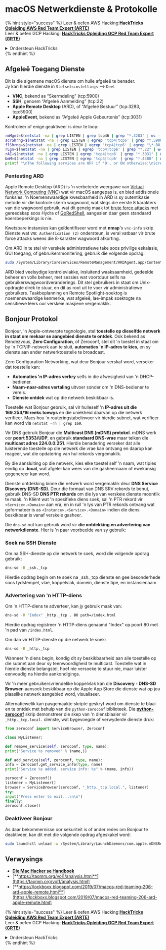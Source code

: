 # macOS Netwerkdienste & Protokolle

{% hint style="success" %}
Leer & oefen AWS Hacking:<img src="/.gitbook/assets/arte.png" alt="" data-size="line">[**HackTricks Opleiding AWS Red Team Expert (ARTE)**](https://training.hacktricks.xyz/courses/arte)<img src="/.gitbook/assets/arte.png" alt="" data-size="line">\
Leer & oefen GCP Hacking: <img src="/.gitbook/assets/grte.png" alt="" data-size="line">[**HackTricks Opleiding GCP Red Team Expert (GRTE)**<img src="/.gitbook/assets/grte.png" alt="" data-size="line">](https://training.hacktricks.xyz/courses/grte)

<details>

<summary>Ondersteun HackTricks</summary>

* Kyk na die [**subskripsieplanne**](https://github.com/sponsors/carlospolop)!
* **Sluit aan by die** 💬 [**Discord-groep**](https://discord.gg/hRep4RUj7f) of die [**telegram-groep**](https://t.me/peass) of **volg** ons op **Twitter** 🐦 [**@hacktricks\_live**](https://twitter.com/hacktricks\_live)**.**
* **Deel hacking truuks deur PRs in te dien na die** [**HackTricks**](https://github.com/carlospolop/hacktricks) en [**HackTricks Cloud**](https://github.com/carlospolop/hacktricks-cloud) github repos.

</details>
{% endhint %}

## Afgeleë Toegang Dienste

Dit is die algemene macOS dienste om hulle afgeleë te benader.\
Jy kan hierdie dienste in `Stelselsinstellings` --> `Deel`

* **VNC**, bekend as “Skermdeling” (tcp:5900)
* **SSH**, genoem “Afgeleë Aanmelding” (tcp:22)
* **Apple Remote Desktop** (ARD), of “Afgeleë Bestuur” (tcp:3283, tcp:5900)
* **AppleEvent**, bekend as “Afgeleë Apple Gebeurtenis” (tcp:3031)

Kontroleer of enige geaktiveer is deur te loop:
```bash
rmMgmt=$(netstat -na | grep LISTEN | grep tcp46 | grep "*.3283" | wc -l);
scrShrng=$(netstat -na | grep LISTEN | egrep 'tcp4|tcp6' | grep "*.5900" | wc -l);
flShrng=$(netstat -na | grep LISTEN | egrep 'tcp4|tcp6' | egrep "\*.88|\*.445|\*.548" | wc -l);
rLgn=$(netstat -na | grep LISTEN | egrep 'tcp4|tcp6' | grep "*.22" | wc -l);
rAE=$(netstat -na | grep LISTEN | egrep 'tcp4|tcp6' | grep "*.3031" | wc -l);
bmM=$(netstat -na | grep LISTEN | egrep 'tcp4|tcp6' | grep "*.4488" | wc -l);
printf "\nThe following services are OFF if '0', or ON otherwise:\nScreen Sharing: %s\nFile Sharing: %s\nRemote Login: %s\nRemote Mgmt: %s\nRemote Apple Events: %s\nBack to My Mac: %s\n\n" "$scrShrng" "$flShrng" "$rLgn" "$rmMgmt" "$rAE" "$bmM";
```
### Pentesting ARD

Apple Remote Desktop (ARD) is 'n verbeterde weergawe van [Virtual Network Computing (VNC)](https://en.wikipedia.org/wiki/Virtual_Network_Computing) wat vir macOS aangepas is, en bied addisionele funksies. 'n Noemenswaardige kwesbaarheid in ARD is sy outentikasie metode vir die kontrole skerm wagwoord, wat slegs die eerste 8 karakters van die wagwoord gebruik, wat dit geneig maak tot [brute force attacks](https://thudinh.blogspot.com/2017/09/brute-forcing-passwords-with-thc-hydra.html) met gereedskap soos Hydra of [GoRedShell](https://github.com/ahhh/GoRedShell/), aangesien daar geen standaard koersbeperkings is nie.

Kwetsbare instansies kan geïdentifiseer word met **nmap**'s `vnc-info` skrip. Dienste wat `VNC Authentication (2)` ondersteun, is veral vatbaar vir brute force attacks weens die 8-karakter wagwoord afkorting.

Om ARD in te stel vir verskeie administratiewe take soos privilige eskalasie, GUI toegang, of gebruikersmonitering, gebruik die volgende opdrag:
```bash
sudo /System/Library/CoreServices/RemoteManagement/ARDAgent.app/Contents/Resources/kickstart -activate -configure -allowAccessFor -allUsers -privs -all -clientopts -setmenuextra -menuextra yes
```
ARD bied veelsydige kontrolevlakke, insluitend waaksaamheid, gedeelde beheer en volle beheer, met sessies wat voortduur selfs na gebruikerswagwoordveranderings. Dit stel gebruikers in staat om Unix-opdragte direk te stuur, en dit as root uit te voer vir administratiewe gebruikers. Taakbeplanning en Remote Spotlight-soektog is noemenswaardige kenmerke, wat afgeleë, lae-impak soektogte na sensitiewe lêers oor verskeie masjiene vergemaklik.

## Bonjour Protokol

Bonjour, 'n Apple-ontwerpte tegnologie, stel **toestelle op dieselfde netwerk in staat om mekaar se aangebied dienste te ontdek**. Ook bekend as Rendezvous, **Zero Configuration**, of Zeroconf, stel dit 'n toestel in staat om by 'n TCP/IP-netwerk aan te sluit, **automaties 'n IP-adres te kies**, en sy dienste aan ander netwerktoestelle te broadcast.

Zero Configuration Networking, wat deur Bonjour verskaf word, verseker dat toestelle kan:
* **Automaties 'n IP-adres verkry** selfs in die afwesigheid van 'n DHCP-bediener.
* **Naam-naar-adres vertaling** uitvoer sonder om 'n DNS-bediener te vereis.
* **Dienste ontdek** wat op die netwerk beskikbaar is.

Toestelle wat Bonjour gebruik, sal vir hulleself 'n **IP-adres uit die 169.254/16 reeks toewys** en die uniekheid daarvan op die netwerk verifieer. Macs hou 'n routeringstabelinvoer vir hierdie subnet, wat verifieer kan word via `netstat -rn | grep 169`.

Vir DNS gebruik Bonjour die **Multicast DNS (mDNS) protokol**. mDNS werk oor **poort 5353/UDP**, en gebruik **standaard DNS-vrae** maar teiken die **multicast adres 224.0.0.251**. Hierdie benadering verseker dat alle luisterende toestelle op die netwerk die vrae kan ontvang en daarop kan reageer, wat die opdatering van hul rekords vergemaklik.

By die aansluiting op die netwerk, kies elke toestel self 'n naam, wat tipies eindig op **.local**, wat afgelei kan wees van die gasheernaam of ewekansig gegenereer kan word.

Dienste ontdekking binne die netwerk word vergemaklik deur **DNS Service Discovery (DNS-SD)**. Deur die formaat van DNS SRV rekords te benut, gebruik DNS-SD **DNS PTR rekords** om die lys van verskeie dienste moontlik te maak. 'n Kliënt wat 'n spesifieke diens soek, sal 'n PTR rekord vir `<Service>.<Domain>` aan vra, en in ruil 'n lys van PTR rekords ontvang wat geformateer is as `<Instance>.<Service>.<Domain>` indien die diens beskikbaar is vanaf verskeie gasheer.

Die `dns-sd` nut kan gebruik word vir **die ontdekking en advertering van netwerkdienste**. Hier is 'n paar voorbeelde van sy gebruik:

### Soek na SSH Dienste

Om na SSH-dienste op die netwerk te soek, word die volgende opdrag gebruik:
```bash
dns-sd -B _ssh._tcp
```
Hierdie opdrag begin om te soek na _ssh._tcp dienste en gee besonderhede soos tydstempel, vlae, koppelvlak, domein, dienste tipe, en instansienaam.

### Advertering van 'n HTTP-diens

Om 'n HTTP-diens te adverteer, kan jy gebruik maak van:
```bash
dns-sd -R "Index" _http._tcp . 80 path=/index.html
```
Hierdie opdrag registreer 'n HTTP-diens genaamd "Index" op poort 80 met 'n pad van `/index.html`.

Om dan vir HTTP-dienste op die netwerk te soek:
```bash
dns-sd -B _http._tcp
```
Wanneer 'n diens begin, kondig dit sy beskikbaarheid aan alle toestelle op die subnet aan deur sy teenwoordigheid te multicast. Toestelle wat in hierdie dienste belangstel, hoef nie versoeke te stuur nie, maar luister eenvoudig na hierdie aankondigings.

Vir 'n meer gebruikersvriendelike koppelvlak kan die **Discovery - DNS-SD Browser**-aansoek beskikbaar op die Apple App Store die dienste wat op jou plaaslike netwerk aangebied word, visualiseer.

Alternatiewelik kan pasgemaakte skripte geskryf word om dienste te blaai en te ontdek met behulp van die `python-zeroconf` biblioteek. Die [**python-zeroconf**](https://github.com/jstasiak/python-zeroconf) skrip demonstreer die skep van 'n diensblaaier vir `_http._tcp.local.` dienste, wat bygevoegde of verwyderde dienste druk:
```python
from zeroconf import ServiceBrowser, Zeroconf

class MyListener:

def remove_service(self, zeroconf, type, name):
print("Service %s removed" % (name,))

def add_service(self, zeroconf, type, name):
info = zeroconf.get_service_info(type, name)
print("Service %s added, service info: %s" % (name, info))

zeroconf = Zeroconf()
listener = MyListener()
browser = ServiceBrowser(zeroconf, "_http._tcp.local.", listener)
try:
input("Press enter to exit...\n\n")
finally:
zeroconf.close()
```
### Deaktiveer Bonjour
As daar bekommernisse oor sekuriteit is of ander redes om Bonjour te deaktiveer, kan dit met die volgende opdrag afgeskakel word:
```bash
sudo launchctl unload -w /System/Library/LaunchDaemons/com.apple.mDNSResponder.plist
```
## Verwysings

* [**Die Mac Hacker se Handboek**](https://www.amazon.com/-/es/Charlie-Miller-ebook-dp-B004U7MUMU/dp/B004U7MUMU/ref=mt\_other?\_encoding=UTF8\&me=\&qid=)
* [**https://taomm.org/vol1/analysis.html**](https://taomm.org/vol1/analysis.html)
* [**https://lockboxx.blogspot.com/2019/07/macos-red-teaming-206-ard-apple-remote.html**](https://lockboxx.blogspot.com/2019/07/macos-red-teaming-206-ard-apple-remote.html)

{% hint style="success" %}
Leer & oefen AWS Hacking:<img src="/.gitbook/assets/arte.png" alt="" data-size="line">[**HackTricks Opleiding AWS Red Team Expert (ARTE)**](https://training.hacktricks.xyz/courses/arte)<img src="/.gitbook/assets/arte.png" alt="" data-size="line">\
Leer & oefen GCP Hacking: <img src="/.gitbook/assets/grte.png" alt="" data-size="line">[**HackTricks Opleiding GCP Red Team Expert (GRTE)**<img src="/.gitbook/assets/grte.png" alt="" data-size="line">](https://training.hacktricks.xyz/courses/grte)

<details>

<summary>Ondersteun HackTricks</summary>

* Kyk na die [**subskripsie planne**](https://github.com/sponsors/carlospolop)!
* **Sluit aan by die** 💬 [**Discord groep**](https://discord.gg/hRep4RUj7f) of die [**telegram groep**](https://t.me/peass) of **volg** ons op **Twitter** 🐦 [**@hacktricks\_live**](https://twitter.com/hacktricks\_live)**.**
* **Deel hacking truuks deur PRs in te dien na die** [**HackTricks**](https://github.com/carlospolop/hacktricks) en [**HackTricks Cloud**](https://github.com/carlospolop/hacktricks-cloud) github repos.

</details>
{% endhint %}
